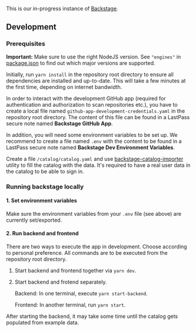 This is our in-progress instance of [Backstage](https://backstage.io/).

## Development

### Prerequisites

**Important:** Make sure to use the right NodeJS version. See `"engines"` in [package.json](package.json) to find out which major versions are supported.

Initially, run `yarn install` in the repository root directory to ensure all dependencies are installed and up-to-date. This will take a few minutes at the first time, depending on internet bandwidth.

In order to interact with the development GitHub app (required for authentication and authorization to scan repositories etc.), you have to create a local file named `github-app-development-credentials.yaml` in the repository root directory. The content of this file can be found in a LastPass secure note named **Backstage GitHub App**.

In addition, you will need some environment variables to be set up. We recommend to create a file named `.env` with the content to be found in a LastPass secure note named **Backstage Dev Environment Variables**.

Create a file `/catalog/catalog.yaml` and use [backstage-catalog-importer](https://github.com/giantswarm/backstage-catalog-importer) utility to fill the catalog with the data. It's required to have a real user data in the catalog to be able to sign in.

### Running backstage locally

#### 1. Set environment variables

Make sure the environment variables from your `.env` file (see above) are currently set/exported.

#### 2. Run backend and frontend

There are two ways to execute the app in development. Choose according to personal preference. All commands are to be executed from the repository root directory.

1. Start backend and frontend together via `yarn dev`.

2. Start backend and frotend separately.

   Backend: In one terminal, execute `yarn start-backend`.

   Frontend: In another terminal, run `yarn start`.

After starting the backend, it may take some time until the catalog gets populated from example data.
